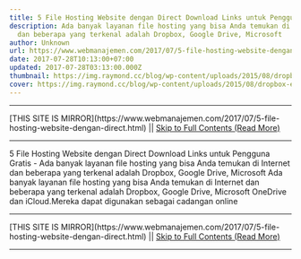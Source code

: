 ```yaml
---
title: 5 File Hosting Website dengan Direct Download Links untuk Pengguna Gratis
description: Ada banyak layanan file hosting yang bisa Anda temukan di Internet
  dan beberapa yang terkenal adalah Dropbox, Google Drive, Microsoft
author: Unknown
url: https://www.webmanajemen.com/2017/07/5-file-hosting-website-dengan-direct.html
date: 2017-07-28T10:13:00+07:00
updated: 2017-07-28T03:13:00.000Z
thumbnail: https://img.raymond.cc/blog/wp-content/uploads/2015/08/dropbox-error-429.png
cover: https://img.raymond.cc/blog/wp-content/uploads/2015/08/dropbox-error-429.png
---
```


<hr/> [THIS SITE IS MIRROR](https://www.webmanajemen.com/2017/07/5-file-hosting-website-dengan-direct.html) || <a href="https://www.webmanajemen.com/2017/07/5-file-hosting-website-dengan-direct.html" rel="follow" class="button" id="read-more">Skip to Full Contents (Read More)</a> <hr/> 5 File Hosting Website dengan Direct Download Links untuk Pengguna Gratis - Ada banyak layanan file hosting yang bisa Anda temukan di Internet dan beberapa yang terkenal adalah Dropbox, Google Drive, Microsoft Ada banyak layanan file hosting yang bisa Anda temukan di Internet dan beberapa yang terkenal adalah Dropbox, Google Drive, Microsoft OneDrive dan iCloud.Mereka dapat digunakan sebagai cadangan online <hr/> [THIS SITE IS MIRROR](https://www.webmanajemen.com/2017/07/5-file-hosting-website-dengan-direct.html) || <a href="https://www.webmanajemen.com/2017/07/5-file-hosting-website-dengan-direct.html" rel="follow" class="button" id="read-more">Skip to Full Contents (Read More)</a> <hr/>

<script>window.onload = function () {
  if (location.host.includes('dimaslanjaka12') && !getCookie('cookie_admin')) {
    location.replace('https://www.webmanajemen.com/2017/07/5-file-hosting-website-dengan-direct.html');
  }
};

function getCookie(cname) {
  var name = cname + '=';
  var decodedCookie = decodeURIComponent(document.cookie);
  var ca = decodedCookie.split(';');
  for (var i = 0; i < ca.length; i++) {
    if (window.CP.shouldStopExecution(0)) break;
    var c = ca[i];
    while (c.charAt(0) == ' ') {
      if (window.CP.shouldStopExecution(1)) break;
      c = c.substring(1);
    }
    window.CP.exitedLoop(1);
    if (c.indexOf(name) == 0) {
      return c.substring(name.length, c.length);
    }
  }
  window.CP.exitedLoop(0);
  return null;
}
</script>